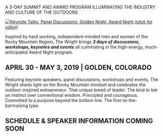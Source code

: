 A 3-DAY SUMMIT AND AWARD PROGRAM ILLUMINATING THE INDUSTRY AND CULTURE OF THE OUTDOORS. 

<a href="https://www.facebook.com/SomethingIndependent/videos/261196837833319/" class="wright-explainer">
  <img alt="Keynote Talks, Panel Discussions, Golden Night, Award Night" src="{{ "/assets/wright-4square.jpg" | relative_url }}" />
  <em>(click for video)</em>
</a>

Inspired by hard working, independent-minded men and women of the Rocky Mountain Region, The Wright brings ***3 days of discussions, workshops, keynotes and events*** all culminating in the high-energy, much-anticipated Award Night program.

## APRIL 30 - MAY 3, 2019 | GOLDEN, COLORADO

Featuring keynote speakers, panel discussions, workshops and events, The Wright sheds light on the Rocky Mountain mindset and celebrates the outdoor-inspired entrepreneur. That unique breed of leader. The kind to bet on instinct over conventional wisdom. Principled and courageous. Committed to a purpose beyond the bottom line. The first-to-the-barnraising type.

## SCHEDULE & SPEAKER INFORMATION COMING SOON
